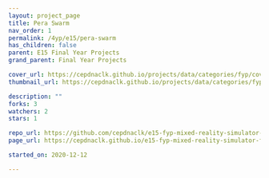 ```yaml
---
layout: project_page
title: Pera Swarm
nav_order: 1
permalink: /4yp/e15/pera-swarm
has_children: false
parent: E15 Final Year Projects
grand_parent: Final Year Projects

cover_url: https://cepdnaclk.github.io/projects/data/categories/fyp/cover_page.jpg
thumbnail_url: https://cepdnaclk.github.io/projects/data/categories/fyp/thumbnail.jpg

description: ""
forks: 3
watchers: 2
stars: 1

repo_url: https://github.com/cepdnaclk/e15-fyp-mixed-reality-simulator-for-swarm-robotics
page_url: https://cepdnaclk.github.io/e15-fyp-mixed-reality-simulator-for-swarm-robotics

started_on: 2020-12-12

---
```

